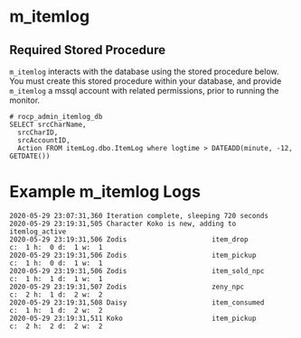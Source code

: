 # m_itemlog


## Required Stored Procedure
`m_itemlog` interacts with the database using the stored procedure below.  You must create this stored procedure within your database, and provide `m_itemlog` a mssql account with related permissions, prior to running the monitor.
```
# rocp_admin_itemlog_db
SELECT srcCharName,
  srcCharID,
  srcAccountID,
  Action FROM itemLog.dbo.ItemLog where logtime > DATEADD(minute, -12, GETDATE())
```

# Example m_itemlog Logs
```
2020-05-29 23:07:31,360 Iteration complete, sleeping 720 seconds
2020-05-29 23:19:31,505 Character Koko is new, adding to itemlog_active
2020-05-29 23:19:31,506 Zodis                     item_drop            c:  1 h:  0 d:  1 w:  1
2020-05-29 23:19:31,506 Zodis                     item_pickup          c:  1 h:  0 d:  1 w:  1
2020-05-29 23:19:31,506 Zodis                     item_sold_npc        c:  1 h:  1 d:  1 w:  1
2020-05-29 23:19:31,507 Zodis                     zeny_npc             c:  2 h:  1 d:  2 w:  2
2020-05-29 23:19:31,508 Daisy                     item_consumed        c:  1 h:  1 d:  2 w:  2
2020-05-29 23:19:31,511 Koko                      item_pickup          c:  2 h:  2 d:  2 w:  2
```
